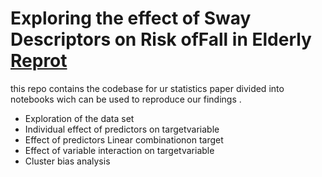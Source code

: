 # Exploring the effect of Sway Descriptors on Risk ofFall in Elderly [Reprot](www.google.com)

this repo contains the codebase for ur statistics paper divided into notebooks wich can be used to reproduce our findings .  
- Exploration of the data set
- Individual effect of predictors on targetvariable 
- Effect of predictors Linear combinationon target
- Effect of variable interaction on targetvariable
- Cluster bias analysis
